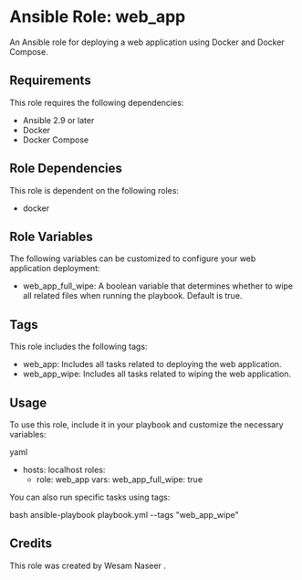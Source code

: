 # Ansible Role: web_app

An Ansible role for deploying a web application using Docker and Docker Compose.

## Requirements

This role requires the following dependencies:

- Ansible 2.9 or later
- Docker
- Docker Compose

## Role Dependencies

This role is dependent on the following roles:

- docker

## Role Variables

The following variables can be customized to configure your web application deployment:

- web_app_full_wipe: A boolean variable that determines whether to wipe all related files when running the playbook. Default is true.

## Tags

This role includes the following tags:

- web_app: Includes all tasks related to deploying the web application.
- web_app_wipe: Includes all tasks related to wiping the web application.

## Usage

To use this role, include it in your playbook and customize the necessary variables:

yaml

- hosts: localhost
  roles:
  - role: web_app
    vars:
    web_app_full_wipe: true

You can also run specific tasks using tags:

bash
ansible-playbook playbook.yml --tags "web_app_wipe"

## Credits

This role was created by Wesam Naseer .
